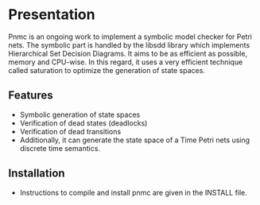 # Presentation

Pnmc is an ongoing work to implement a symbolic model checker for Petri nets.
The symbolic part is handled by the libsdd library which implements Hierarchical Set Decision Diagrams.
It aims to be as efficient as possible, memory and CPU-wise. In this regard, it uses a very efficient technique called saturation
to optimize the generation of state spaces.


## Features

- Symbolic generation of state spaces
- Verification of dead states (deadlocks)
- Verification of dead transitions
- Additionally, it can generate the state space of a Time Petri nets using discrete time semantics.

## Installation

- Instructions to compile and install pnmc are given in the INSTALL file.
